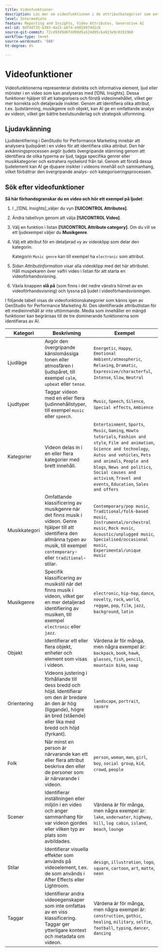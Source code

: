 ```yaml
---
title: Videofunktioner
description: Läs mer om videofunktionen i de attributkategorier som används i GenStudio for Performance Marketing.
level: Intermediate
feature: Reporting and Insights, Video Attributes, Generative AI
exl-id: 0dfdd735-b365-4a15-a6fd-e981697442cb
source-git-commit: 72cd93d9d6fdd99d5a524d05cba923e9c0191960
workflow-type: tm+mt
source-wordcount: '566'
ht-degree: 0%

---
```


# Videofunktioner

Videofunktionerna representerar distinkta och informativa element, ljud eller mönster i en video som kan analyseras med [!DNL Insights]. Dessa funktioner hjälper till att kategorisera och förstå videoinnehållet, vilket ger mer korrekta och detaljerade insikter. Genom att identifiera olika attribut, t.ex. ljudstämning, musikgenre och objekt, kan AI ge en omfattande analys av videon, vilket ger bättre beslutsunderlag och strategisk utformning.

## Ljudavkänning

Ljudidentifiering i GenStudio for Performance Marketing innebär att analysera ljudspåret i en video för att identifiera olika attribut. Den här avkänningsprocessen avgör ljudets övergripande stämning genom att identifiera de olika typerna av ljud, tagga specifika genrer eller musikkategorier och extrahera nyckelord från tal. Genom att förstå dessa ljudelement kan AI ge djupare insikter i videons innehåll och sammanhang, vilket förbättrar den övergripande analys- och kategoriseringsprocessen.

## Sök efter videofunktioner

**Så här förhandsgranskar du en video och hör ett exempel på ljudet**:

1. I _[!DNL Insights]_väljer du vyn **[!UICONTROL Attributes]**.

1. Ändra tabellvyn genom att välja **[!UICONTROL Video]**.

1. Välj en funktion i listan **[!UICONTROL Attribute category]**. Om du vill se ett ljudexempel väljer du **Musikgenre**.

1. Välj ett attribut för en detaljerad vy av videoklipp som delar den kategorin.

   Kategorin `Music genre` kan till exempel ha `electronic` som attribut.

1. Sidan _Attributinformation_ visar alla videoklipp med det här attributet. Håll muspekaren över valfri video i listan för att starta en videoförhandsvisning.

1. Växla knappen **slå på** (som finns i det nedre vänstra hörnet av en videoförhandsvisning) och lyssna på ljudet i videoförhandsvisningen.

I följande tabell visas de videofunktionskategorier som känns igen av GenStudio for Performance Marketing AI. Den identifierade attributlistan för ett medieinnehåll är inte uttömmande. Media som innehåller en mängd funktioner kan begränsas till de tre dominerande funktionerna som identifieras av AI.

<!-- For the writer: turn off word wrap to work with these tables. Option + Z -->

| Kategori | Beskrivning | Exempel |
| ------------------- | ------------------------------------------------------------------------------------------------------------ | --------------------------------------------------------------------------------------- |
| Ljudläge | Avgör den övergripande känslomässiga tonen eller atmosfären i ljudspåret, till exempel `calm`, `upbeat` eller `tense`. | `Energetic`, `Happy`, `Emotional Ambient/atmospheric`, `Relaxing`, `Dramatic`, `Expressive/characterful`, `Intense`, `Slow`, `Neutral` |
| Ljudtyper | Taggar videon med en eller flera ljudinnehållstyper, till exempel `music` eller `speech`. | `Music`, `Speech`, `Silence`, `Special effects`, `Ambience` |
| Kategorier | Videon delas in i en eller flera kategorier med brett innehåll. | `Entertainment`, `Sports`, `Music`, `Gaming`, `Howto tutorials`, `Fashion and style`, `Film and animation`, `Science and technology`, `Autos and vehicles`, `Pets and animals`, `People and blogs`, `News and politics`, `Social causes and activism`, `Travel and events`, `Education`, `Sales and offers` |
| Musikkategori | Omfattande klassificering av musikgenre när det finns musik i videon. Genre hjälper till att identifiera den allmänna typen av musik, till exempel `contemporary`- eller `traditional`-stilar. | `Contemporary/pop music`, `Traditional/folk-based music`, `Instrumental/orchestral music`, `Rock music`, `Acoustic/unplugged music`, `Specialised/occasional music`, `Experimental/unique music` |
| Musikgenre | Specifik klassificering av musikstil när det finns musik i videon, vilket ger en mer detaljerad identifiering av musiken, till exempel `electronic` eller `jazz`. | `electronic`, `hip-hop`, `dance`, `novelty`, `rock`, `world`, `reggae`, `pop`, `film`, `jazz`, `background`, `latin` |
| Objekt | Identifierar ett eller flera objekt, enheter och element som visas i videon. | Värdena är för många, men några exempel är: `backpack`, `book`, `hawk`, `glasses`, `fish`, `pencil`, `mountain bike`, `soap` |
| Orientering | Videons justering i förhållande till dess bredd och höjd. Identifierar om den är bredare än den är hög (liggande), högre än bred (stående) eller lika med bredd och höjd (fyrkant). | `landscape`, `portrait`, `square` |
| Folk | När minst en person är närvarande kan ett eller flera attribut beskriva den eller de personer som är närvarande i videon. | `person`, `woman`, `man`, `girl`, `boy`, `social group`, `kid`, `crowd`, `people` |
| Scener | Identifierar inställningen eller miljön i en video och anger sammanhang för var videon gjordes eller vilken typ av plats som avbildades. | Värdena är för många, men några exempel är: `lake`, `underwater`, `highway`, `hill`, `log cabin`, `island`, `beach`, `lounge` |
| Stilar | Identifierar visuella effekter som används på videoelement, t.ex. de som används i After Effects eller Lightroom. | `design`, `illustration`, `logo`, `square`, `cartoon`, `art`, `matte`, `neon` |
| Taggar | Identifierar andra videoegenskaper som inte omfattas av en viss klassificering. Taggar ger ytterligare kontext och metadata om videon. | Värdena är för många, men några exempel är: `construction`, `gothic`, `healing`, `military`, `selfie`, `football`, `typing`, `dancer`, `dancing` |
